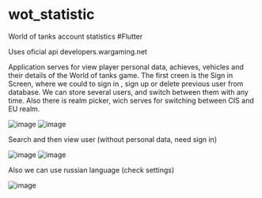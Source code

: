 # wot_statistic

World of tanks account statistics #Flutter

Uses oficial api developers.wargaming.net

Application serves for view player personal data, achieves, vehicles and their details of the World of tanks game.
The first creen is the Sign in Screen, where we could to sign in , sign up or delete previous user from database.
We can store several users, and switch between them with any time.
Also there is realm picker, wich serves for switching between CIS and EU realm.

![image](https://user-images.githubusercontent.com/69970266/167315950-90060315-baad-49e3-a405-e71ce23c85fc.png)
![image](https://user-images.githubusercontent.com/69970266/167315971-cbae3764-cd60-4e4b-a4dc-94bab2375870.png)

Search and then view user (without personal data, need sign in)

![image](https://user-images.githubusercontent.com/69970266/167491286-8fc25e4e-f8f9-49b4-8b99-a35702fe0afa.png)
![image](https://user-images.githubusercontent.com/69970266/167492504-4ae29a49-7d2e-4f3b-9852-706fdc4d54ed.png)

Also we can use russian language (check settings)

![image](https://user-images.githubusercontent.com/69970266/167492684-c0396e46-3380-4731-836d-c0ba3b62b6f2.png)
